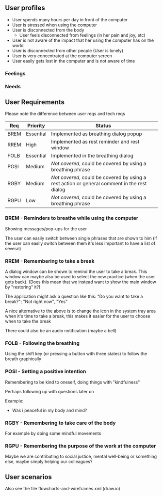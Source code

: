 


## User profiles

* User spends many hours per day in front of the computer
* User is stressed when using the computer
* User is disconnected from the body
  * User feels disconnected from feelings (in her pain and joy, etc)
* User is not aware of the impact that her using the computer has on the world
* User is disconnected from other people (User is lonely)
* User is very concentrated at the computer screen
* User easily gets lost in the computer and is not aware of time

### Feelings

### Needs


## User Requirements

Please note the difference between user reqs and tech reqs

Req | Priority | Status
---|---|---
BREM | Essential | Implemented as breathing dialog popup |
RREM | High | Implemented as rest reminder and rest window |
FOLB | Essential | Implemented in the breathing dialog |
POSI | Medium | *Not covered*, could be covered by using a breathing phrase |
RGBY | Medium | *Not covered*, could be covered by using a rest action or general comment in the rest dialog |
RGPU | Low | *Not covered*, could be covered by using a breathing phrase |



### BREM - Reminders to breathe while using the computer

Showing messages/pop-ups for the user

The user can easily switch between single phrases that are shown to him
(if the user can easily switch between them it's less important to have a list of several)

### RREM - Remembering to take a break

A dialog window can be shown to remind the user to take a break.
This window can maybe also be used to select the new practice (when the user gets back).
(Does this mean that we instead want to show the main window by "restoring" it?)

The application might ask a question like this: "Do you want to take a break?"; "Not right now", "Yes"

A nice alternative to the above is to change the icon in the system tray area when it's time to
take a break, this makes it easier for the user to choose when to take the break

There could also be an audio notification (maybe a bell)

### FOLB - Following the breathing

Using the shift key (or pressing a button with three states) to follow the breath graphically

### POSI - Setting a positive intention

Remembering to be kind to oneself, doing things with "kindfulness"

Perhaps following up with questions later on

Example:
* Was i peaceful in my body and mind?

### RGBY - Remembering to take care of the body

For example by doing some mindful movements

### RGPU - Remembering the purpose of the work at the computer

Maybe we are contributing to social justice, mental well-being or something else, maybe
simply helping our colleagues?


## User scenarios

Also see the file flowcharts-and-wireframes.xml (draw.io)


